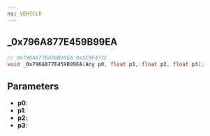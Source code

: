 ```yaml
---
ns: VEHICLE
---
```

## _0x796A877E459B99EA

```c
// 0x796A877E459B99EA 0x5C9F477C
void _0x796A877E459B99EA(Any p0, float p1, float p2, float p3);
```


## Parameters
* **p0**: 
* **p1**: 
* **p2**: 
* **p3**: 

